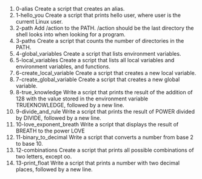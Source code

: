 1. 0-alias Create a script that creates an alias.
2. 1-hello_you Create a script that prints hello user, where user is the current Linux user.
3. 2-path Add /action to the PATH. /action should be the last directory the shell looks into when looking for a program.
4. 3-paths Create a script that counts the number of directories in the PATH.
5. 4-global_variables Create a script that lists environment variables.
6. 5-local_variables Create a script that lists all local variables and environment variables, and functions.
7. 6-create_local_variable Create a script that creates a new local variable.
8. 7-create_global_variable Create a script that creates a new global variable.
9. 8-true_knowledge Write a script that prints the result of the addition of 128 with the value stored in the environment variable TRUEKNOWLEDGE, followed by a new line.
10. 9-divide_and_rule Write a script that prints the result of POWER divided by DIVIDE, followed by a new line.
11. 10-love_exponent_breath Write a script that displays the result of BREATH to the power LOVE
12. 11-binary_to_decimal Write a script that converts a number from base 2 to base 10.
13. 12-combinations Create a script that prints all possible combinations of two letters, except oo.
14. 13-print_float Write a script that prints a number with two decimal places, followed by a new line.
